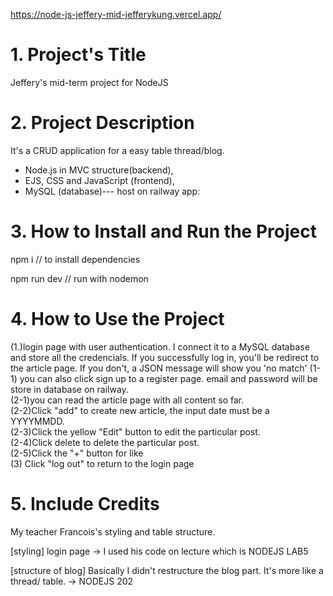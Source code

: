 https://node-js-jeffery-mid-jefferykung.vercel.app/

# 1. Project's Title
Jeffery's mid-term project for NodeJS

# 2. Project Description
<!-- briefing from teacher https://docs.google.com/document/d/1xil0eM4Yogxj1Zd6VyTyygJbSaqZwjju5XvZkfyIRX8/edit -->
It's a CRUD application for a easy table thread/blog. 

* Node.js in MVC structure(backend),   
* EJS, CSS and JavaScript (frontend),   
* MySQL (database)--- host on railway app:  


# 3. How to Install and Run the Project

npm i
// to install dependencies 

npm run dev
// run with nodemon

# 4. How to Use the Project

(1.)login page with user authentication. I connect it to a MySQL database and store all the credencials. 
If you successfully log in, you'll be redirect to the article page. If you don't, a JSON message will show you 'no match'
(1-1) you can also click sign up to a register page. email and password will be store in database on railway.  
(2-1)you can read the article page with all content so far.  
(2-2)Click "add" to create new article, the input date must be a YYYYMMDD.  
(2-3)Click the yellow "Edit" button to edit the particular post.  
(2-4)Click delete to delete the particular post.  
(2-5)Click the "+" button for like  
(3) Click "log out" to return to the login page  



# 5. Include Credits

My teacher Francois's styling and table structure.  

[styling] login page -> I used his code on lecture which is NODEJS LAB5  
<!-- https://github.com/A-0522/NodeJS-W1-Lab-5 -->  

[structure of blog] Basically I didn't restructure the blog part. It's more like a thread/ table. -> NODEJS 202  
<!-- https://github.com/A-0522/NodeJS-W2-D2 -->  

